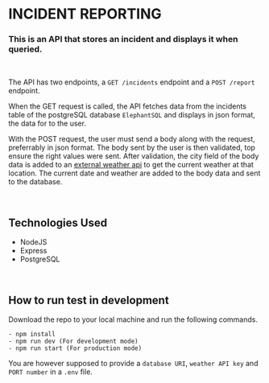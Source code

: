 # INCIDENT REPORTING

### This is an API that stores an incident and displays it when queried.

<br />

The API has two endpoints, a `GET /incidents` endpoint and a `POST /report` endpoint.

When the GET request is called, the API fetches data from the incidents table of the postgreSQL database `ElephantSQL` and displays in json format, the data for to the user.

With the POST request, the user must send a body along with the request, preferrably in json format. The body sent by the user is then validated, top ensure the right values were sent. After validation, the city field of the body data is added to an [external weather api](https://openweathermap.org/current) to get the current weather at that location. The current date and weather are added to the body data and sent to the database.

<br />

## Technologies Used
-   NodeJS
-   Express
-   PostgreSQL

<br />

## How to run test in development
Download the repo to your local machine and run the following commands.

```
- npm install
- npm run dev (For development mode)
- npm run start (For production mode)
```

You are however supposed to provide a `database URI`, `weather API key` and `PORT number` in a `.env` file.

<br />

<!-- ## Endpoints

Note that all api endpoints are prefixed with `/api/v1/`

```
GET https://enyataapi.herokuapp.com/api/v1/incidents

POST https://enyataapi.herokuapp.com/api/v1/report
``` -->
